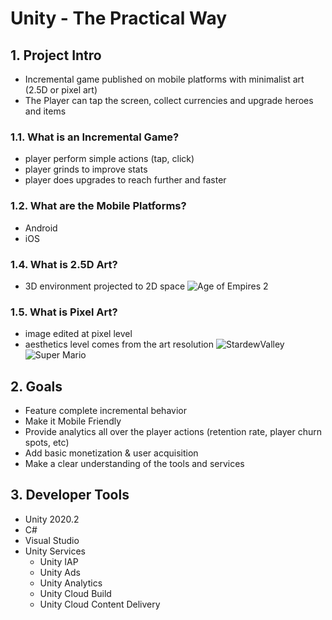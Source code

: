 <style>
  .page-header {
    background-image: none;
  }
</style>

# Unity - The Practical Way
## 1. Project Intro

- Incremental game published on mobile platforms with  minimalist art (2.5D or pixel art)
- The Player can tap the screen, collect currencies and upgrade heroes and items

### 1.1. What is an Incremental Game?

- player perform simple actions (tap, click)
- player grinds to improve stats
- player does upgrades to reach further and faster

### 1.2. What are the Mobile Platforms?
- Android
- iOS

### 1.4. What is 2.5D Art?
- 3D environment projected to 2D space
![Age of Empires 2](https://i.stack.imgur.com/xiPZP.jpg)

### 1.5. What is Pixel Art?
- image edited at pixel level
- aesthetics level comes from the art resolution
![StardewValley](https://www.stardewvalley.net/wp-content/uploads/2018/12/1_1screenshot15.png)
![Super Mario](https://i.pinimg.com/originals/db/dd/7f/dbdd7f1eef5aafc2df4c52760045f21c.jpg)

## 2. Goals
- Feature complete incremental behavior
- Make it Mobile Friendly
- Provide analytics all over the player actions (retention rate, player churn spots, etc)
- Add basic monetization & user acquisition
- Make a clear understanding of the tools and services

## 3. Developer Tools
- Unity 2020.2
- C#
- Visual Studio
- Unity Services
  - Unity IAP
  - Unity Ads
  - Unity Analytics
  - Unity Cloud Build
  - Unity Cloud Content Delivery
